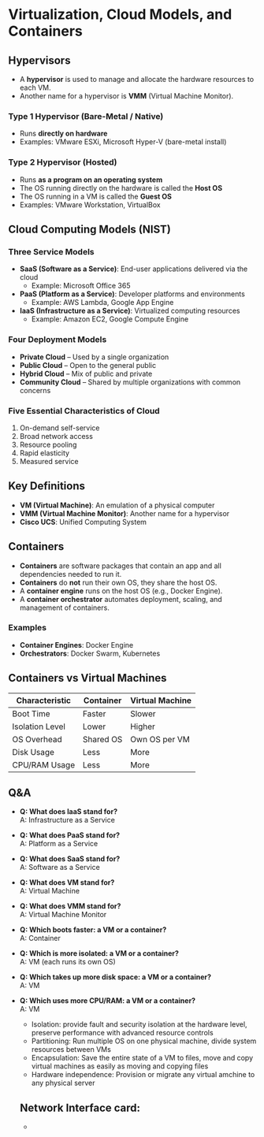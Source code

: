 # Virtualization, Cloud Models, and Containers

## Hypervisors

- A **hypervisor** is used to manage and allocate the hardware resources to each VM.
- Another name for a hypervisor is **VMM** (Virtual Machine Monitor).

### Type 1 Hypervisor (Bare-Metal / Native)

- Runs **directly on hardware**
- Examples: VMware ESXi, Microsoft Hyper-V (bare-metal install)

### Type 2 Hypervisor (Hosted)

- Runs **as a program on an operating system**
- The OS running directly on the hardware is called the **Host OS**
- The OS running in a VM is called the **Guest OS**
- Examples: VMware Workstation, VirtualBox

## Cloud Computing Models (NIST)

### Three Service Models

- **SaaS (Software as a Service)**: End-user applications delivered via the cloud  
  - Example: Microsoft Office 365  
- **PaaS (Platform as a Service)**: Developer platforms and environments  
  - Example: AWS Lambda, Google App Engine  
- **IaaS (Infrastructure as a Service)**: Virtualized computing resources  
  - Example: Amazon EC2, Google Compute Engine  

### Four Deployment Models

- **Private Cloud** – Used by a single organization
- **Public Cloud** – Open to the general public
- **Hybrid Cloud** – Mix of public and private
- **Community Cloud** – Shared by multiple organizations with common concerns

### Five Essential Characteristics of Cloud

1. On-demand self-service  
2. Broad network access  
3. Resource pooling  
4. Rapid elasticity  
5. Measured service  

## Key Definitions

- **VM (Virtual Machine)**: An emulation of a physical computer
- **VMM (Virtual Machine Monitor)**: Another name for a hypervisor
- **Cisco UCS**: Unified Computing System

## Containers

- **Containers** are software packages that contain an app and all dependencies needed to run it.
- **Containers** do **not** run their own OS, they share the host OS.
- A **container engine** runs on the host OS (e.g., Docker Engine).
- A **container orchestrator** automates deployment, scaling, and management of containers.

### Examples

- **Container Engines**: Docker Engine  
- **Orchestrators**: Docker Swarm, Kubernetes  

## Containers vs Virtual Machines

| Characteristic       | Container         | Virtual Machine |
|----------------------|-------------------|-----------------|
| Boot Time            | Faster            | Slower          |
| Isolation Level      | Lower             | Higher          |
| OS Overhead          | Shared OS         | Own OS per VM   |
| Disk Usage           | Less              | More            |
| CPU/RAM Usage        | Less              | More            |

## Q&A

- **Q: What does IaaS stand for?**  
  A: Infrastructure as a Service

- **Q: What does PaaS stand for?**  
  A: Platform as a Service

- **Q: What does SaaS stand for?**  
  A: Software as a Service

- **Q: What does VM stand for?**  
  A: Virtual Machine

- **Q: What does VMM stand for?**  
  A: Virtual Machine Monitor

- **Q: Which boots faster: a VM or a container?**  
  A: Container

- **Q: Which is more isolated: a VM or a container?**  
  A: VM (each runs its own OS)

- **Q: Which takes up more disk space: a VM or a container?**  
  A: VM

- **Q: Which uses more CPU/RAM: a VM or a container?**  
  A: VM

  - Isolation: provide fault and security isolation at the hardware level, preserve performance with advanced resource controls
  - Partitioning: Run multiple OS on one physical machine, divide system resources between VMs
  - Encapsulation: Save the entire state of a VM to files, move and copy virtual machines as easily as moving and copying files
  - Hardware independence: Provision or migrate any virtual amchine to any physical server
 
  ## Network Interface card:
  - 
